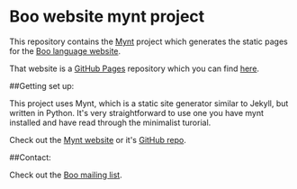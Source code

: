 Boo website mynt project
====================

This repository contains the [Mynt](http://mynt.uhnomoli.com/) project which generates the static pages for the [Boo language website](http://boo-language.github.io/). 

That website is a [GitHub Pages](https://pages.github.com/) repository which you can find [here](https://github.com/boo-language/boo-language.github.io).

##Getting set up:

This project uses Mynt, which is a static site generator similar to Jekyll, but written in Python. It's very straightforward to use one you have mynt installed and have read through the minimalist turorial.

Check out the [Mynt website](http://mynt.uhnomoli.com/) or it's [GitHub repo](https://github.com/Anomareh/mynt).


##Contact:

Check out the [Boo mailing list](https://groups.google.com/forum/#!forum/boolang).